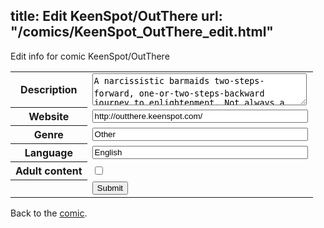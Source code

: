 title: Edit KeenSpot/OutThere
url: "/comics/KeenSpot_OutThere_edit.html"
---
Edit info for comic KeenSpot/OutThere

<form name="comic" action="http://gaepostmail.appspot.com/comic/" method="post">
<table class="comicinfo">
<tr>
<th>Description</th><td><textarea name="description" cols="40" rows="3">A narcissistic barmaids two-steps-forward, one-or-two-steps-backward journey to enlightenment. Not always a pretty sight. The journey, that is. She always looks fabulous.</textarea></td>
</tr>
<tr>
<th>Website</th><td><input type="text" name="url" value="http://outthere.keenspot.com/" size="40"/></td>
</tr>
<tr>
<th>Genre</th><td><input type="text" name="genre" value="Other" size="40"/></td>
</tr>
<tr>
<th>Language</th><td><input type="text" name="language" value="English" size="40"/></td>
</tr>
<tr>
<th>Adult content</th><td><input type="checkbox" name="adult" value="adult" /></td>
</tr>
<tr>
<th></th><td>
<input type="hidden" name="comic" value="KeenSpot_OutThere" />
<input type="submit" name="submit" value="Submit" />
</td>
</tr>
</table>
</form>

Back to the [comic](KeenSpot_OutThere.html).
